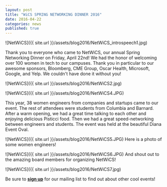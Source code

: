 ```yaml
---
layout: post
title: "WiCS SPRING NETWORKING DINNER 2016"
date: 2016-04-22
categories: news
published: true
---
```

![NetWiCS]({{ site.url }}/assets/blog2016/NetWiCS_introspeech1.jpg)

Thank you to everyone who came to NetWiCS, our annual Spring Networking Dinner on Friday, April 22nd! We had the honor of welcoming over 100 women in tech to our campuses. Thank you in particular to our awesome sponsors, Bloomberg, CME Group, Oscar Health, Microsoft, Google, and Yelp. We couldn't have done it without you!

![NetWiCS]({{ site.url }}/assets/blog2016/NetWiCS2.jpg)

![NetWiCS]({{ site.url }}/assets/blog2016/NetWiCS4.JPG)

This year, 38 women engineers from companies and startups came to our event. The rest of attendees were students from Columbia and Barnard. After a warm opening, we had a great time talking to each other and enjoying delicious Pisticci food. Then we had a great speed-networking between engineers and students. The event was held at the beautiful Diana Event Oval.

![NetWiCS]({{ site.url }}/assets/blog2016/NetWiCS5.JPG)
Here is a photo of some women engineers!

![NetWiCS]({{ site.url }}/assets/blog2016/NetWiCS6.JPG)
And shout out to the amazing board members for organizing NetWiCS!

![NetWiCS]({{ site.url }}/assets/blog2016/NetWiCS7.jpg)

Be sure to [**sign up**][mailinglist] for our mailing list to find out about other cool events! 

[mailinglist]: http://columbia.us9.list-manage.com/subscribe?u=4c6a1c710f8ab9cce10272368&id=593b5faa43


